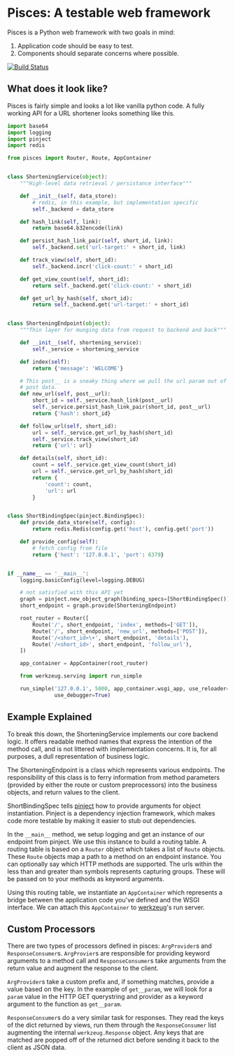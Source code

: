 # Pisces: A testable web framework

Pisces is a Python web framework with two goals in mind:

1. Application code should be easy to test.
2. Components should separate concerns where possible.

[![Build Status](https://travis-ci.org/justinabrahms/pisces.png)](https://travis-ci.org/justinabrahms/pisces)

## What does it look like?

Pisces is fairly simple and looks a lot like vanilla python code. A fully
working API for a URL shortener looks something like this.


```python
import base64
import logging
import pinject
import redis

from pisces import Router, Route, AppContainer


class ShorteningService(object):
    """High-level data retrieval / persistance interface"""

    def __init__(self, data_store):
        # redis, in this example, but implementation specific
        self._backend = data_store

    def hash_link(self, link):
        return base64.b32encode(link)

    def persist_hash_link_pair(self, short_id, link):
        self._backend.set('url-target:' + short_id, link)

    def track_view(self, short_id):
        self._backend.incr('click-count:' + short_id)

    def get_view_count(self, short_id):
        return self._backend.get('click-count:' + short_id)

    def get_url_by_hash(self, short_id):
        return self._backend.get('url-target:' + short_id)


class ShorteningEndpoint(object):
    """Thin layer for munging data from request to backend and back"""

    def __init__(self, shortening_service):
        self._service = shortening_service

    def index(self):
        return {'message': 'WELCOME'}

    # This post__ is a sneaky thing where we pull the url param out of the
    # post data.
    def new_url(self, post__url):
        short_id = self._service.hash_link(post__url)
        self._service.persist_hash_link_pair(short_id, post__url)
        return {'hash': short_id}

    def follow_url(self, short_id):
        url = self._service.get_url_by_hash(short_id)
        self._service.track_view(short_id)
        return {'url': url}

    def details(self, short_id):
        count = self._service.get_view_count(short_id)
        url = self._service.get_url_by_hash(short_id)
        return {
            'count': count,
            'url': url
        }


class ShortBindingSpec(pinject.BindingSpec):
    def provide_data_store(self, config):
        return redis.Redis(config.get('host'), config.get('port'))

    def provide_config(self):
        # fetch config from file
        return {'host': '127.0.0.1', 'port': 6379}


if __name__ == '__main__':
    logging.basicConfig(level=logging.DEBUG)

    # not satisfied with this API yet
    graph = pinject.new_object_graph(binding_specs=[ShortBindingSpec()])
    short_endpoint = graph.provide(ShorteningEndpoint)

    root_router = Router([
        Route('/', short_endpoint, 'index', methods=['GET']),
        Route('/', short_endpoint, 'new_url', methods=['POST']),
        Route('/<short_id>\+', short_endpoint, 'details'),
        Route('/<short_id>', short_endpoint, 'follow_url'),
    ])

    app_container = AppContainer(root_router)

    from werkzeug.serving import run_simple

    run_simple('127.0.0.1', 5000, app_container.wsgi_app, use_reloader=True,
               use_debugger=True)
```

## Example Explained

To break this down, the ShorteningService implements our core backend logic.
It offers readable method names that express the intention of the method call,
and is not littered with implementation concerns. It is, for all purposes, a
dull representation of business logic.

The ShorteningEndpoint is a class which represents various endpoints. The
responsibility of this class is to ferry information from method parameters
(provided by either the route or custom preprocessors) into the business
objects, and return values to the client.

ShortBindingSpec tells [pinject](https://github.com/google/pinject) how to
provide arguments for object instantiation. Pinject is a dependency injection
framework, which makes code more testable by making it easier to stub out
dependencies.

In the `__main__` method, we setup logging and get an instance of our endpoint
from pinject. We use this instance to build a routing table. A routing table
is based on a `Router` object which takes a list of `Route` objects. These
`Route` objects map a path to a method on an endpoint instance. You can
optionally say which HTTP methods are supported. The urls within the less than
and greater than symbols represents capturing groups. These will be passed on
to your methods as keyword arguments.

Using this routing table, we instantiate an `AppContainer` which represents a
bridge between the application code you've defined and the WSGI interface. We
can attach this `AppContainer` to [werkzeug](werkzeug.pocoo.org/docs/)'s run
server.

## Custom Processors

There are two types of processors defined in pisces: `ArgProvider`s and
`ResponseConsumer`s. `ArgProvier`s are responsible for providing keyword
arguments to a method call and `ResponseConsumer`s take arguments from the
return value and augment the response to the client.

`ArgProvider`s take a custom prefix and, if something matches, provide a value
based on the key. In the example of `get__param`, we will look for a `param`
value in the HTTP GET querystring and provider as a keyword argument to the
function as `get__param`.

`ResponseConsumer`s do a very similar task for responses. They read the keys
of the dict returned by views, run them through the `ResponseConsumer` list
augmenting the internal `werkzeug.Response` object. Any keys that are matched
are popped off of the returned dict before sending it back to the client as
JSON data.
